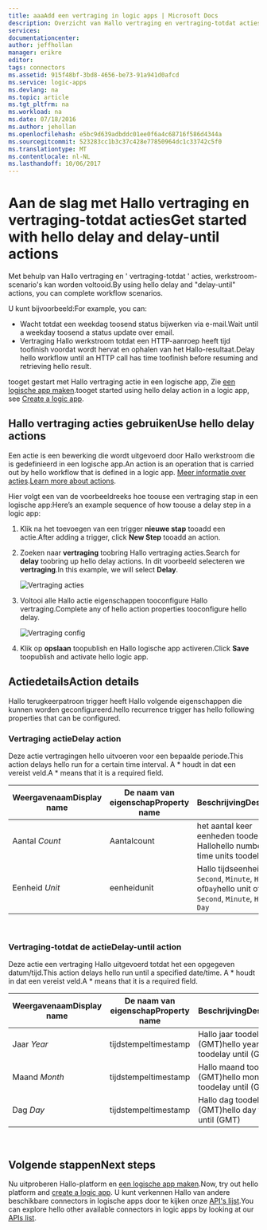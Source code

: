 ```yaml
---
title: aaaAdd een vertraging in logic apps | Microsoft Docs
description: Overzicht van Hallo vertraging en vertraging-totdat acties, en hoe toouse ze aan een Azure logic app.
services: 
documentationcenter: 
author: jeffhollan
manager: erikre
editor: 
tags: connectors
ms.assetid: 915f48bf-3bd8-4656-be73-91a941d0afcd
ms.service: logic-apps
ms.devlang: na
ms.topic: article
ms.tgt_pltfrm: na
ms.workload: na
ms.date: 07/18/2016
ms.author: jehollan
ms.openlocfilehash: e5bc9d639adbddc01ee0f6a4c68716f586d4344a
ms.sourcegitcommit: 523283cc1b3c37c428e77850964dc1c33742c5f0
ms.translationtype: MT
ms.contentlocale: nl-NL
ms.lasthandoff: 10/06/2017
---
```

# <a name="get-started-with-hello-delay-and-delay-until-actions"></a><span data-ttu-id="72834-103">Aan de slag met Hallo vertraging en vertraging-totdat acties</span><span class="sxs-lookup"><span data-stu-id="72834-103">Get started with hello delay and delay-until actions</span></span>
<span data-ttu-id="72834-104">Met behulp van Hallo vertraging en ' vertraging-totdat ' acties, werkstroom-scenario's kan worden voltooid.</span><span class="sxs-lookup"><span data-stu-id="72834-104">By using hello delay and "delay-until" actions, you can complete workflow scenarios.</span></span>

<span data-ttu-id="72834-105">U kunt bijvoorbeeld:</span><span class="sxs-lookup"><span data-stu-id="72834-105">For example, you can:</span></span>

* <span data-ttu-id="72834-106">Wacht totdat een weekdag toosend status bijwerken via e-mail.</span><span class="sxs-lookup"><span data-stu-id="72834-106">Wait until a weekday toosend a status update over email.</span></span>
* <span data-ttu-id="72834-107">Vertraging Hallo werkstroom totdat een HTTP-aanroep heeft tijd toofinish voordat wordt hervat en ophalen van het Hallo-resultaat.</span><span class="sxs-lookup"><span data-stu-id="72834-107">Delay hello workflow until an HTTP call has time toofinish before resuming and retrieving hello result.</span></span>

<span data-ttu-id="72834-108">tooget gestart met Hallo vertraging actie in een logische app, Zie [een logische app maken](../logic-apps/logic-apps-create-a-logic-app.md).</span><span class="sxs-lookup"><span data-stu-id="72834-108">tooget started using hello delay action in a logic app, see [Create a logic app](../logic-apps/logic-apps-create-a-logic-app.md).</span></span>

## <a name="use-hello-delay-actions"></a><span data-ttu-id="72834-109">Hallo vertraging acties gebruiken</span><span class="sxs-lookup"><span data-stu-id="72834-109">Use hello delay actions</span></span>
<span data-ttu-id="72834-110">Een actie is een bewerking die wordt uitgevoerd door Hallo werkstroom die is gedefinieerd in een logische app.</span><span class="sxs-lookup"><span data-stu-id="72834-110">An action is an operation that is carried out by hello workflow that is defined in a logic app.</span></span> <span data-ttu-id="72834-111">[Meer informatie over acties](connectors-overview.md).</span><span class="sxs-lookup"><span data-stu-id="72834-111">[Learn more about actions](connectors-overview.md).</span></span>

<span data-ttu-id="72834-112">Hier volgt een van de voorbeeldreeks hoe toouse een vertraging stap in een logische app:</span><span class="sxs-lookup"><span data-stu-id="72834-112">Here’s an example sequence of how toouse a delay step in a logic app:</span></span>

1. <span data-ttu-id="72834-113">Klik na het toevoegen van een trigger **nieuwe stap** tooadd een actie.</span><span class="sxs-lookup"><span data-stu-id="72834-113">After adding a trigger, click **New Step** tooadd an action.</span></span>
2. <span data-ttu-id="72834-114">Zoeken naar **vertraging** toobring Hallo vertraging acties.</span><span class="sxs-lookup"><span data-stu-id="72834-114">Search for **delay** toobring up hello delay actions.</span></span> <span data-ttu-id="72834-115">In dit voorbeeld selecteren we **vertraging**.</span><span class="sxs-lookup"><span data-stu-id="72834-115">In this example, we will select **Delay**.</span></span>
   
    ![Vertraging acties](./media/connectors-native-delay/using-action-1.png)
3. <span data-ttu-id="72834-117">Voltooi alle Hallo actie eigenschappen tooconfigure Hallo vertraging.</span><span class="sxs-lookup"><span data-stu-id="72834-117">Complete any of hello action properties tooconfigure hello delay.</span></span>
   
    ![Vertraging config](./media/connectors-native-delay/using-action-2.png)
4. <span data-ttu-id="72834-119">Klik op **opslaan** toopublish en Hallo logische app activeren.</span><span class="sxs-lookup"><span data-stu-id="72834-119">Click **Save** toopublish and activate hello logic app.</span></span>

## <a name="action-details"></a><span data-ttu-id="72834-120">Actiedetails</span><span class="sxs-lookup"><span data-stu-id="72834-120">Action details</span></span>
<span data-ttu-id="72834-121">Hallo terugkeerpatroon trigger heeft Hallo volgende eigenschappen die kunnen worden geconfigureerd.</span><span class="sxs-lookup"><span data-stu-id="72834-121">hello recurrence trigger has hello following properties that can be configured.</span></span>

### <a name="delay-action"></a><span data-ttu-id="72834-122">Vertraging actie</span><span class="sxs-lookup"><span data-stu-id="72834-122">Delay action</span></span>
<span data-ttu-id="72834-123">Deze actie vertragingen hello uitvoeren voor een bepaalde periode.</span><span class="sxs-lookup"><span data-stu-id="72834-123">This action delays hello run for a certain time interval.</span></span>
<span data-ttu-id="72834-124">A * houdt in dat een vereist veld.</span><span class="sxs-lookup"><span data-stu-id="72834-124">A * means that it is a required field.</span></span>

| <span data-ttu-id="72834-125">Weergavenaam</span><span class="sxs-lookup"><span data-stu-id="72834-125">Display name</span></span> | <span data-ttu-id="72834-126">De naam van eigenschap</span><span class="sxs-lookup"><span data-stu-id="72834-126">Property name</span></span> | <span data-ttu-id="72834-127">Beschrijving</span><span class="sxs-lookup"><span data-stu-id="72834-127">Description</span></span> |
| --- | --- | --- |
| <span data-ttu-id="72834-128">Aantal *</span><span class="sxs-lookup"><span data-stu-id="72834-128">Count*</span></span> |<span data-ttu-id="72834-129">Aantal</span><span class="sxs-lookup"><span data-stu-id="72834-129">count</span></span> |<span data-ttu-id="72834-130">het aantal keer eenheden toodelay Hallo</span><span class="sxs-lookup"><span data-stu-id="72834-130">hello number of time units toodelay</span></span> |
| <span data-ttu-id="72834-131">Eenheid *</span><span class="sxs-lookup"><span data-stu-id="72834-131">Unit*</span></span> |<span data-ttu-id="72834-132">eenheid</span><span class="sxs-lookup"><span data-stu-id="72834-132">unit</span></span> |<span data-ttu-id="72834-133">Hallo tijdseenheid: `Second`, `Minute`, `Hour`, of`Day`</span><span class="sxs-lookup"><span data-stu-id="72834-133">hello unit of time: `Second`, `Minute`, `Hour`, or `Day`</span></span> |

<br>

### <a name="delay-until-action"></a><span data-ttu-id="72834-134">Vertraging-totdat de actie</span><span class="sxs-lookup"><span data-stu-id="72834-134">Delay-until action</span></span>
<span data-ttu-id="72834-135">Deze actie een vertraging Hallo uitgevoerd totdat het een opgegeven datum/tijd.</span><span class="sxs-lookup"><span data-stu-id="72834-135">This action delays hello run until a specified date/time.</span></span>
<span data-ttu-id="72834-136">A * houdt in dat een vereist veld.</span><span class="sxs-lookup"><span data-stu-id="72834-136">A * means that it is a required field.</span></span>

| <span data-ttu-id="72834-137">Weergavenaam</span><span class="sxs-lookup"><span data-stu-id="72834-137">Display name</span></span> | <span data-ttu-id="72834-138">De naam van eigenschap</span><span class="sxs-lookup"><span data-stu-id="72834-138">Property name</span></span> | <span data-ttu-id="72834-139">Beschrijving</span><span class="sxs-lookup"><span data-stu-id="72834-139">Description</span></span> |
| --- | --- | --- |
| <span data-ttu-id="72834-140">Jaar *</span><span class="sxs-lookup"><span data-stu-id="72834-140">Year*</span></span> |<span data-ttu-id="72834-141">tijdstempel</span><span class="sxs-lookup"><span data-stu-id="72834-141">timestamp</span></span> |<span data-ttu-id="72834-142">Hallo jaar toodelay tot (GMT)</span><span class="sxs-lookup"><span data-stu-id="72834-142">hello year toodelay until (GMT)</span></span> |
| <span data-ttu-id="72834-143">Maand *</span><span class="sxs-lookup"><span data-stu-id="72834-143">Month*</span></span> |<span data-ttu-id="72834-144">tijdstempel</span><span class="sxs-lookup"><span data-stu-id="72834-144">timestamp</span></span> |<span data-ttu-id="72834-145">Hallo maand toodelay tot (GMT)</span><span class="sxs-lookup"><span data-stu-id="72834-145">hello month toodelay until (GMT)</span></span> |
| <span data-ttu-id="72834-146">Dag *</span><span class="sxs-lookup"><span data-stu-id="72834-146">Day*</span></span> |<span data-ttu-id="72834-147">tijdstempel</span><span class="sxs-lookup"><span data-stu-id="72834-147">timestamp</span></span> |<span data-ttu-id="72834-148">Hallo dag toodelay tot (GMT)</span><span class="sxs-lookup"><span data-stu-id="72834-148">hello day toodelay until (GMT)</span></span> |

<br>

## <a name="next-steps"></a><span data-ttu-id="72834-149">Volgende stappen</span><span class="sxs-lookup"><span data-stu-id="72834-149">Next steps</span></span>
<span data-ttu-id="72834-150">Nu uitproberen Hallo-platform en [een logische app maken](../logic-apps/logic-apps-create-a-logic-app.md).</span><span class="sxs-lookup"><span data-stu-id="72834-150">Now, try out hello platform and [create a logic app](../logic-apps/logic-apps-create-a-logic-app.md).</span></span> <span data-ttu-id="72834-151">U kunt verkennen Hallo van andere beschikbare connectors in logische apps door te kijken onze [API's lijst](apis-list.md).</span><span class="sxs-lookup"><span data-stu-id="72834-151">You can explore hello other available connectors in logic apps by looking at our [APIs list](apis-list.md).</span></span>

